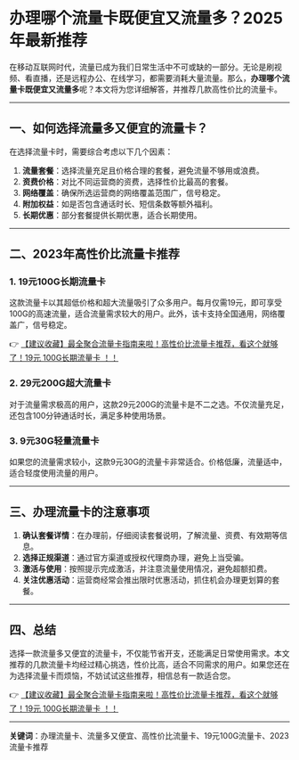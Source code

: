 # 办理哪个流量卡既便宜又流量多？2025年最新推荐

在移动互联网时代，流量已成为我们日常生活中不可或缺的一部分。无论是刷视频、看直播，还是远程办公、在线学习，都需要消耗大量流量。那么，**办理哪个流量卡既便宜又流量多**呢？本文将为您详细解答，并推荐几款高性价比的流量卡。

---

## 一、如何选择流量多又便宜的流量卡？

在选择流量卡时，需要综合考虑以下几个因素：

1. **流量套餐**：选择流量充足且价格合理的套餐，避免流量不够用或浪费。
2. **资费价格**：对比不同运营商的资费，选择性价比最高的套餐。
3. **网络覆盖**：确保所选运营商的网络覆盖范围广，信号稳定。
4. **附加权益**：如是否包含通话时长、短信条数等额外福利。
5. **长期优惠**：部分套餐提供长期优惠，适合长期使用。

---

## 二、2023年高性价比流量卡推荐

### 1. 19元100G长期流量卡
这款流量卡以其超低价格和超大流量吸引了众多用户。每月仅需19元，即可享受100G的高速流量，适合流量需求较大的用户。此外，该卡支持全国通用，网络覆盖广，信号稳定。

👉 [【建议收藏】最全聚合流量卡指南来啦！高性价比流量卡推荐，看这个就够了！19元 100G长期流量卡 ！！](https://bit.ly/Liuliangka)

### 2. 29元200G超大流量卡
对于流量需求极高的用户，这款29元200G的流量卡是不二之选。不仅流量充足，还包含100分钟通话时长，满足多种使用场景。

### 3. 9元30G轻量流量卡
如果您的流量需求较小，这款9元30G的流量卡非常适合。价格低廉，流量适中，适合轻度使用流量的用户。

---

## 三、办理流量卡的注意事项

1. **确认套餐详情**：在办理前，仔细阅读套餐说明，了解流量、资费、有效期等信息。
2. **选择正规渠道**：通过官方渠道或授权代理商办理，避免上当受骗。
3. **激活与使用**：按照提示完成激活，并注意流量使用情况，避免超额扣费。
4. **关注优惠活动**：运营商经常会推出限时优惠活动，抓住机会办理更划算的套餐。

---

## 四、总结

选择一款流量多又便宜的流量卡，不仅能节省开支，还能满足日常使用需求。本文推荐的几款流量卡均经过精心挑选，性价比高，适合不同需求的用户。如果您还在为选择流量卡而烦恼，不妨试试这些推荐，相信总有一款适合您。

👉 [【建议收藏】最全聚合流量卡指南来啦！高性价比流量卡推荐，看这个就够了！19元 100G长期流量卡 ！！](https://bit.ly/Liuliangka)

---

**关键词**：办理流量卡、流量多又便宜、高性价比流量卡、19元100G流量卡、2023流量卡推荐